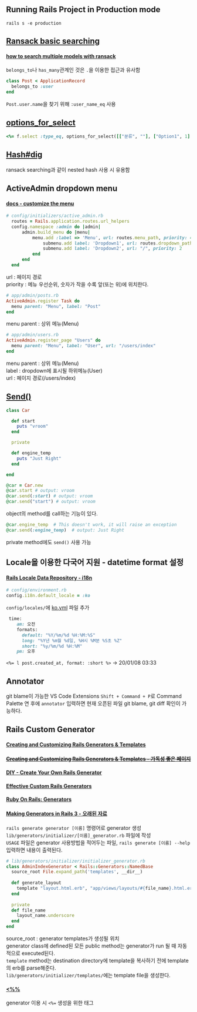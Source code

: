 ## Running Rails Project in Production mode
`rails s -e production`

## [Ransack basic searching](https://github.com/activerecord-hackery/ransack/wiki/Basic-Searching)
#### [how to search multiple models with ransack](https://stackoverflow.com/questions/50910576/how-to-search-multiple-models-with-ransack-in-liquid-templates)
`belongs_to`나 `has_many`관계인 것은 `.`을 이용한 접근과 유사함  
```ruby
class Post < ApplicationRecord
  belongs_to :user
end
```
`Post.user.name`을 찾기 위해 `:user_name_eq` 사용

## [options_for_select](https://apidock.com/rails/v3.2.8/ActionView/Helpers/FormOptionsHelper/options_for_select)
```ruby
<%= f.select :type_eq, options_for_select([["분류", ""], ["Option1", 1], ["Option", 2], ["Option", 3]], selected: "#{params.dig('post', :type_eq).presence || ''}"), class: "ui selection dropdown" %>
```
## [Hash#dig](https://apidock.com/ruby/Hash/dig)
ransack searching과 같이 nested hash 사용 시 유용함  

## ActiveAdmin dropdown menu
#### [docs - customize the menu](https://activeadmin.info/2-resource-customization.html#customize-the-menu)
```ruby
# config/initializers/active_admin.rb
  routes = Rails.application.routes.url_helpers
  config.namespace :admin do |admin|
      admin.build_menu do |menu|
          menu.add :label => 'Menu', url: routes.menu_path, priority: 4 do |submenu|
              submenu.add label: 'Dropdown1', url: routes.dropdown_path, priority: 1
              submenu.add label: 'Dropdown2', url: "/", priority: 2
          end
      end
  end
```
url : 페이지 경로  
priority : 메뉴 우선순위, 숫자가 작을 수록 앞(또는 위)에 위치한다.  
```ruby
# app/admin/posts.rb
ActiveAdmin.register Task do
  menu parent: "Menu", label: "Post"
end
```
menu parent : 상위 메뉴(Menu)  
```ruby
# app/admin/users.rb
ActiveAdmin.register_page "Users" do
  menu parent: "Menu", label: "User", url: "/users/index"
end
```
menu parent : 상위 메뉴(Menu)  
label : dropdown에 표시될 하위메뉴(User)  
url : 페이지 경로(/users/index)  

## [Send()](https://stackoverflow.com/questions/7895253/rails-100-newb-issue-send-method)
```ruby
class Car

  def start
    puts "vroom"
  end

  private

  def engine_temp
    puts "Just Right"
  end

end
```
```ruby
@car = Car.new
@car.start # output: vroom
@car.send(:start) # output: vroom
@car.send("start") # output: vroom
```
object의 method를 call하는 기능이 있다.
```ruby
@car.engine_temp  # This doesn't work, it will raise an exception
@car.send(:engine_temp)  # output: Just Right
```
private method에도 `send()` 사용 가능

## Locale을 이용한 다국어 지원 - datetime format 설정
#### [Rails Locale Data Repository - i18n](https://github.com/svenfuchs/rails-i18n)
```ruby
# config/environment.rb
config.i18n.default_locale = :ko
```
`config/locales/`에 [ko.yml](https://github.com/svenfuchs/rails-i18n/blob/master/rails/locale/ko.yml) 파일 추가  
```ruby
 time:
    am: 오전
    formats:
      default: "%Y/%m/%d %H:%M:%S"
      long: "%Y년 %m월 %d일, %H시 %M분 %S초 %Z"
      short: "%y/%m/%d %H:%M"
    pm: 오후
```
`<%= l post.created_at, format: :short %>` -> 20/01/08 03:33  

## Annotator
git blame이 가능한 VS Code Extensions
`Shift + Command + P`로 Command Palette 연 후에 `annotator` 입력하면 현재 오픈된 파일 git blame, git diff 확인이 가능하다.

## Rails Custom Generator
#### [Creating and Customizing Rails Generators & Templates](https://guides.rubyonrails.org/generators.html)  
#### ~~[Creating and Customizing Rails Generators & Templates - 가독성 좋은 페이지](https://csil-git1.cs.surrey.sfu.ca/ypleung/cmpt276ass2/blob/master/vendor/bundle/ruby/2.3.0/gems/rails-4.2.5/guides/source/generators.md)~~
#### [DIY - Create Your Own Rails Generator](https://arsfutura.co/magazine/diy-create-your-own-rails-generator/)
#### [Effective Custom Rails Generators](https://medium.com/@TetraGravity/effective-custom-rails-generators-700f4675db19)
#### [Ruby On Rails: Generators](https://medium.com/@jelaniwoods/ruby-on-rails-generators-91bdebc4ca6d)
#### [Making Generators in Rails 3 - 오래된 자료](http://railscasts.com/episodes/218-making-generators-in-rails-3?view=asciicast)
`rails generate generator [이름]` 명령어로 generator 생성
`lib/generators/initializer/[이름]_generator.rb` 파일에 작성  
`USAGE` 파일은 generator 사용방법을 적어두는 파일, `rails generate [이름] --help` 입력하면 내용이 출력된다.  
```ruby
# lib/generators/initializer/initializer_generator.rb
class AdminIndexGenerator < Rails::Generators::NamedBase
  source_root File.expand_path('templates', __dir__)
  
  def generate_layout
    template "layout.html.erb", "app/views/layouts/#{file_name}.html.erb"
  end
  
  private
  def file_name
    layout_name.underscore
  end
end
```
source_root : generator templates가 생성될 위치  
generator class에 defined된 모든 public method는 generator가 run 될 때 자동적으로 executed된다.  
`template` method는 destination directory에 template을 복사하기 전에 template의 erb를 parse해준다.  
`lib/generators/initializer/templates/`에는 template file을 생성한다.

#### [<%%](https://apidock.com/ruby/ERB)
generator 이용 시 `<%=` 생성을 위한 태그

